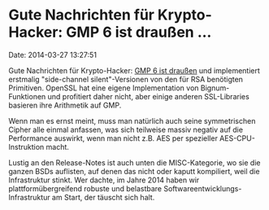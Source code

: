 Gute Nachrichten für Krypto-Hacker: GMP 6 ist draußen \...
==========================================================

Date: 2014-03-27 13:27:51

Gute Nachrichten für Krypto-Hacker: [GMP 6 ist
draußen](https://gmplib.org/gmp6.0.html) und implementiert erstmalig
\"side-channel silent\"-Versionen von den für RSA benötigten Primitiven.
OpenSSL hat eine eigene Implementation von Bignum-Funktionen und
profitiert daher nicht, aber einige anderen SSL-Libraries basieren ihre
Arithmetik auf GMP.

Wenn man es ernst meint, muss man natürlich auch seine symmetrischen
Cipher alle einmal anfassen, was sich teilweise massiv negativ auf die
Performance auswirkt, wenn man nicht z.B. AES per spezieller
AES-CPU-Instruktion macht.

Lustig an den Release-Notes ist auch unten die MISC-Kategorie, wo sie
die ganzen BSDs auflisten, auf denen das nicht oder kaputt kompiliert,
weil die Infrastruktur stinkt. Wer dachte, im Jahre 2014 haben wir
plattformübergreifend robuste und belastbare
Softwareentwicklungs-Infrastruktur am Start, der täuscht sich halt.
